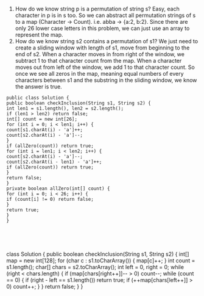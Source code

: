 1. How do we know string p is a permutation of string s? Easy, each character in p is in s too. So we can abstract all permutation strings of s to a map (Character -> Count). i.e. abba -> {a:2, b:2}. Since there are only 26 lower case letters in this problem, we can just use an array to represent the map.
2. How do we know string s2 contains a permutation of s1? We just need to create a sliding window with length of s1, move from beginning to the end of s2. When a character moves in from right of the window, we subtract 1 to that character count from the map. When a character moves out from left of the window, we add 1 to that character count. So once we see all zeros in the map, meaning equal numbers of every characters between s1 and the substring in the sliding window, we know the answer is true.
​
```
public class Solution {
public boolean checkInclusion(String s1, String s2) {
int len1 = s1.length(), len2 = s2.length();
if (len1 > len2) return false;
int[] count = new int[26];
for (int i = 0; i < len1; i++) {
count[s1.charAt(i) - 'a']++;
count[s2.charAt(i) - 'a']--;
}
if (allZero(count)) return true;
for (int i = len1; i < len2; i++) {
count[s2.charAt(i) - 'a']--;
count[s2.charAt(i - len1) - 'a']++;
if (allZero(count)) return true;
}
return false;
}
private boolean allZero(int[] count) {
for (int i = 0; i < 26; i++) {
if (count[i] != 0) return false;
}
return true;
}
}
```
​
-------------------------------------------------------------------------------------------
class Solution {
public boolean checkInclusion(String s1, String s2) {
int[] map = new int[128];
for (char c : s1.toCharArray()) {
map[c]++;
}
int count = s1.length();
char[] chars = s2.toCharArray();
int left = 0, right = 0;
while (right < chars.length) {
if (map[chars[right++]]-- > 0) count--;
while (count == 0) {
if (right - left == s1.length()) return true;
if (++map[chars[left++]] > 0) count++;
}
}
return false;
}
}